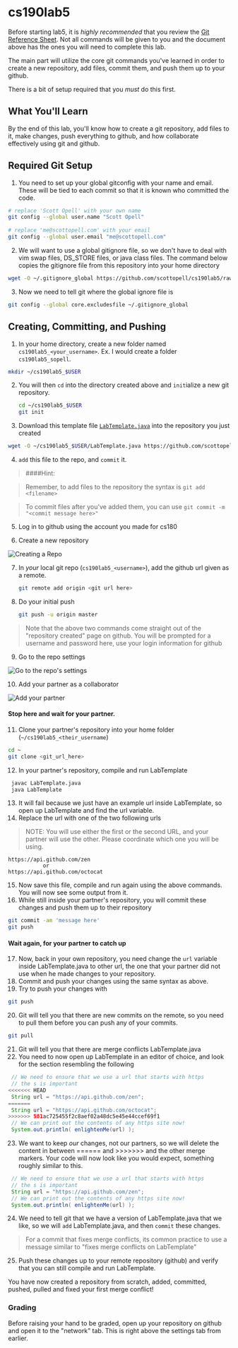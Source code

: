 cs190lab5
=========
Before starting lab5, it is _highly recommended_ that you review the [Git Reference Sheet](./git_reference.md). Not all commands will be given to you and the document above has the ones you will need to complete this lab.

The main part will utilize the core git commands you've learned in order to create a new repository, add files, commit them, and push them up to your github.

There is a bit of setup required that you _must_ do this first.

## What You'll Learn
By the end of this lab, you'll know how to create a git repository, add files to it, make changes, push everything to github, and how collaborate effectively using git and github.

## Required Git Setup
1. You need to set up your global gitconfig with your name and email. These will be tied to each commit so that it is known who committed the code.
  
  ```bash
  # replace 'Scott Opell' with your own name
  git config --global user.name "Scott Opell" 
    
  # replace 'me@scottopell.com' with your email
  git config --global user.email "me@scottopell.com"
  ```

2. We will want to use a global gitignore file, so we don't have to deal with vim swap files, DS_STORE files, or java class files. The command below copies the gitignore file from this repository into your home directory

  ```bash
  wget -O ~/.gitignore_global https://github.com/scottopell/cs190lab5/raw/master/gitignore_global
  ```

3. Now we need to tell git where the global ignore file is 

  ```bash
  git config --global core.excludesfile ~/.gitignore_global
  ```

## Creating, Committing, and Pushing

1. In your home directory, create a new folder named `cs190lab5_<your_username>`.  Ex. I would create a folder `cs190lab5_sopell`.

  ```bash
  mkdir ~/cs190lab5_$USER
  ```

2. You will then `cd` into the directory created above and `init`ialize a new git repository.

   ```bash
   cd ~/cs190lab5_$USER
   git init
   ```

3. Download this template file [`LabTemplate.java`](./LabTemplate.java) into the repository you just created

  ```bash
  wget -O ~/cs190lab5_$USER/LabTemplate.java https://github.com/scottopell/cs190lab5/raw/master/LabTemplate.java
  ```

4. `add` this file to the repo, and `commit` it.

  > ####Hint: 
  
  > Remember, to add files to the repository the syntax is `git add <filename>`
  
  > To commit files after you've added them, you can use `git commit -m "<commit message here>"`


5. Log in to github using the account you made for cs180

6. Create a new repository

  ![*Creating a Repo*](http://i.imgur.com/01vKjfU.jpg) 
  
  
7. In _your_ local git repo (`cs190lab5_<username>`), add the github url given as a remote.

   ```bash
   git remote add origin <git url here>
   ```


8. Do your initial push

   ```bash
   git push -u origin master
   ```

  > Note that the above two commands come straight out of the "repository created" page on github.
  > You will be prompted for a username and password here, use your login information for github


  
9. Go to the repo settings

  ![*Go to the repo's settings*](http://i.imgur.com/LCQdeWv.jpg)

10. Add your partner as a collaborator

  ![Add your partner](http://i.imgur.com/KEPd3ja.jpg)

  #### Stop here and wait for your partner.

11. Clone your partner's repository into your home folder (`~/cs190lab5_<their_username`)

  ```bash
  cd ~
  git clone <git_url_here> 
  ```
  
12. In your partner's repository, compile and run LabTemplate

  ```bash
   javac LabTemplate.java
   java LabTemplate
  ```
  
13. It will fail because we just have an example url inside LabTemplate, so open up LabTemplate and find the url variable.
14. Replace the url with one of the two following urls
   
  > NOTE: You will use either the first or the second URL, and your partner will use the other. Please coordinate which one you will be using.

   ```
   https://api.github.com/zen
              or
   https://api.github.com/octocat
   ```

15. Now save this file, compile and run again using the above commands. You will now see some output from it.
16. While still inside your partner's repository, you will commit these changes and push them up to their repository

   ```bash
   git commit -am 'message here'
   git push
   ```

  #### Wait again, for your partner to catch up
17. Now, back in your own repository, you need change the `url` variable inside LabTemplate.java to other url, the one that your partner did not use when he made changes to your repository.
18. Commit and push your changes using the same syntax as above.
19. Try to push your changes with 
   
   ```bash
   git push
   ```

20. Git will tell you that there are new commits on the remote, so you need to pull them before you can push any of your commits.

   ```bash
   git pull
   ```
   
21. Git will tell you that there are merge conflicts LabTemplate.java
22. You need to now open up LabTemplate in an editor of choice, and look for the section resembling the following

   ```java
    // We need to ensure that we use a url that starts with https
    // the s is important
<<<<<<< HEAD
    String url = "https://api.github.com/zen";
=======
    String url = "https://api.github.com/octocat";
>>>>>>> 581ac725455f2c8aef02a48dc5e45e44ccef69f1
    // We can print out the contents of any https site now!
    System.out.println( enlightenMe(url) );
   ```
   
23. We want to keep _our_ changes, not our partners, so we will delete the content in between ====== and >>>>>>> and the other merge markers. Your code will now look like you would expect, something roughly similar to this.

   ```java
    // We need to ensure that we use a url that starts with https
    // the s is important
    String url = "https://api.github.com/zen";
    // We can print out the contents of any https site now!
    System.out.println( enlightenMe(url) );
   ```

24. We need to tell git that we have a version of LabTemplate.java that we like, so we will `add` LabTemplate.java, and then `commit` these changes.
  > For a commit that fixes merge conflicts, its common practice to use a message similar to "fixes merge conflicts on LabTemplate"

25. Push these changes up to your remote repository (github) and verify that you can still compile and run LabTemplate.

You have now created a repository from scratch, added, committed, pushed, pulled and fixed your first merge conflict!



### Grading
Before raising your hand to be graded, open up your repository on github and open it to the "network" tab. This is right above the settings tab from earlier. 
